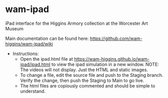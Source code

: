 # wam-ipad
iPad interface for the Higgins Armory collection at the Worcester Art Museum

Main documentation can be found here: https://github.com/wam-higgins/wam-ipad/wiki 
- Instructions:
  - Open the ipad.html file at https://wam-higgins.github.io/wam-ipad/ipad.html to view the ipad simulation in a new window. NOTE: The videos will not display.  Just the HTML and static images.
  - To change a file, edit the source file and push to the Staging branch. Verify the change, then push the Staging to Main to go live.
  - The html files are copiously commented and should be simple to understand. 
